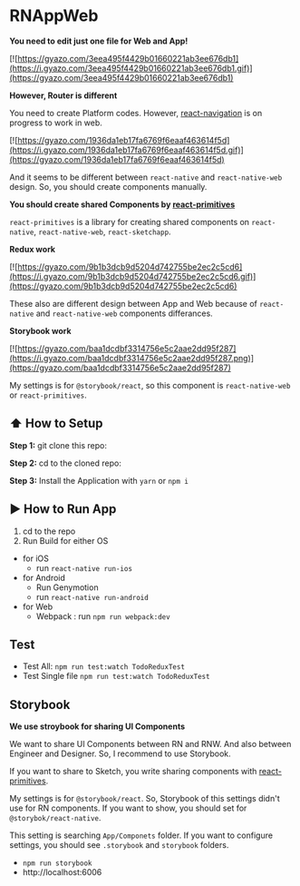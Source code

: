 #  RNAppWeb

**You need to edit just one file for Web and App!**

[![https://gyazo.com/3eea495f4429b01660221ab3ee676db1](https://i.gyazo.com/3eea495f4429b01660221ab3ee676db1.gif)](https://gyazo.com/3eea495f4429b01660221ab3ee676db1)

**However, Router is different**

You need to create Platform codes. However, [react-navigation](https://github.com/react-navigation/react-navigation) is on progress to work in web.

[![https://gyazo.com/1936da1eb17fa6769f6eaaf463614f5d](https://i.gyazo.com/1936da1eb17fa6769f6eaaf463614f5d.gif)](https://gyazo.com/1936da1eb17fa6769f6eaaf463614f5d)

And it seems to be different between `react-native` and `react-native-web` design. So, you should create components manually.

**You should create shared Components by [react-primitives](https://github.com/lelandrichardson/react-primitives)**

`react-primitives` is a library for creating shared components on `react-native`, `react-native-web`, `react-sketchapp`.

**Redux work**

[![https://gyazo.com/9b1b3dcb9d5204d742755be2ec2c5cd6](https://i.gyazo.com/9b1b3dcb9d5204d742755be2ec2c5cd6.gif)](https://gyazo.com/9b1b3dcb9d5204d742755be2ec2c5cd6)

These also are different design between App and Web because of `react-native` and `react-native-web` components differances.

**Storybook work**

[![https://gyazo.com/baa1dcdbf3314756e5c2aae2dd95f287](https://i.gyazo.com/baa1dcdbf3314756e5c2aae2dd95f287.png)](https://gyazo.com/baa1dcdbf3314756e5c2aae2dd95f287)

My settings is for `@storybook/react`, so this component is `react-native-web` or `react-primitives`.

## :arrow_up: How to Setup

**Step 1:** git clone this repo:

**Step 2:** cd to the cloned repo:

**Step 3:** Install the Application with `yarn` or `npm i`


## :arrow_forward: How to Run App

1. cd to the repo
2. Run Build for either OS
  * for iOS
    * run `react-native run-ios`
  * for Android
    * Run Genymotion
    * run `react-native run-android`
  * for Web
    * Webpack : run `npm run webpack:dev`


## Test

* Test All: `npm run test:watch TodoReduxTest`
* Test Single file `npm run test:watch TodoReduxTest`

## Storybook

**We use stroybook for sharing UI Components**

We want to share UI Components between RN and RNW. And also between Engineer and Designer.
So, I recommend to use Storybook.

If you want to share to Sketch, you write sharing components with [react-primitives](https://github.com/lelandrichardson/react-primitives).

My settings is for `@storybook/react`. So, Storybook of this settings didn't use for RN components.
If you want to show, you should set for `@storybok/react-native`.

This setting is searching `App/Componets` folder. 
If you want to configure settings, you should see `.storybook` and `storybook` folders.

* `npm run storybook`
* http://localhost:6006